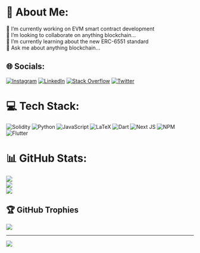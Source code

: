 # 💫 About Me:
🔭 I’m currently working on EVM smart contract development<br>👯 I’m looking to collaborate on anything blockchain...<br>🌱 I’m currently learning about the new ERC-6551 standard<br>💬 Ask me about anything blockchain...


## 🌐 Socials:
[![Instagram](https://img.shields.io/badge/Instagram-%23E4405F.svg?logo=Instagram&logoColor=white)](https://instagram.com/harvey_yorke) [![LinkedIn](https://img.shields.io/badge/LinkedIn-%230077B5.svg?logo=linkedin&logoColor=white)](https://linkedin.com/in/harveyyorke) [![Stack Overflow](https://img.shields.io/badge/-Stackoverflow-FE7A16?logo=stack-overflow&logoColor=white)](https://stackoverflow.com/users/22160279) [![Twitter](https://img.shields.io/badge/Twitter-%231DA1F2.svg?logo=Twitter&logoColor=white)](https://twitter.com/yorkeccak) 

# 💻 Tech Stack:
![Solidity](https://img.shields.io/badge/Solidity-%23363636.svg?style=for-the-badge&logo=solidity&logoColor=white) ![Python](https://img.shields.io/badge/python-3670A0?style=for-the-badge&logo=python&logoColor=ffdd54) ![JavaScript](https://img.shields.io/badge/javascript-%23323330.svg?style=for-the-badge&logo=javascript&logoColor=%23F7DF1E) ![LaTeX](https://img.shields.io/badge/latex-%23008080.svg?style=for-the-badge&logo=latex&logoColor=white) ![Dart](https://img.shields.io/badge/dart-%230175C2.svg?style=for-the-badge&logo=dart&logoColor=white) ![Next JS](https://img.shields.io/badge/Next-black?style=for-the-badge&logo=next.js&logoColor=white) ![NPM](https://img.shields.io/badge/NPM-%23000000.svg?style=for-the-badge&logo=npm&logoColor=white) ![Flutter](https://img.shields.io/badge/Flutter-%2302569B.svg?style=for-the-badge&logo=Flutter&logoColor=white)
# 📊 GitHub Stats:
![](https://github-readme-stats.vercel.app/api?username=Yamamuchi&theme=dark&hide_border=true&include_all_commits=true&count_private=true)<br/>
![](https://github-readme-streak-stats.herokuapp.com/?user=Yamamuchi&theme=dark&hide_border=true)<br/>
![](https://github-readme-stats.vercel.app/api/top-langs/?username=Yamamuchi&theme=dark&hide_border=true&include_all_commits=true&count_private=true&layout=compact)

## 🏆 GitHub Trophies
![](https://github-profile-trophy.vercel.app/?username=Yamamuchi&theme=onedark&no-frame=true&no-bg=true&margin-w=4)

---
[![](https://visitcount.itsvg.in/api?id=Yamamuchi&icon=0&color=2)](https://visitcount.itsvg.in)

<!-- Proudly created with GPRM ( https://gprm.itsvg.in ) -->
